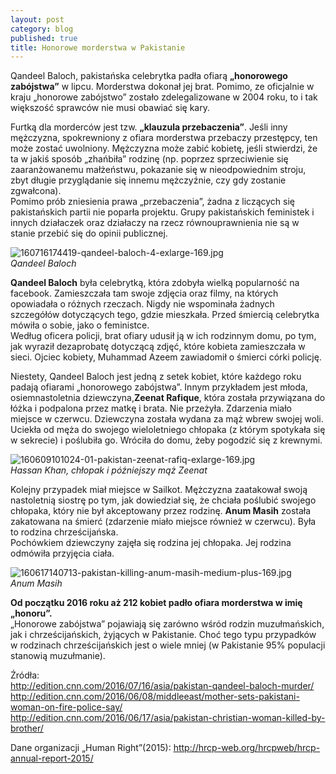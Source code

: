 ```yaml
---
layout: post
category: blog
published: true
title: Honorowe morderstwa w Pakistanie
---
```

Qandeel Baloch, pakistańska celebrytka padła ofiarą **„honorowego zabójstwa”** w lipcu. Morderstwa dokonał jej brat. Pomimo, ze oficjalnie w kraju „honorowe zabójstwo” zostało zdelegalizowane w 2004 roku, to i tak większość sprawców nie musi obawiać się kary.         
<!--more-->        
Furtką dla morderców jest tzw. **„klauzula przebaczenia”**. Jeśli inny mężczyzna, spokrewniony z ofiara morderstwa przebaczy przestępcy, ten może zostać uwolniony. Mężczyzna może zabić kobietę, jeśli stwierdzi, że ta w jakiś sposób „zhańbiła” rodzinę (np. poprzez sprzeciwienie się zaaranżowanemu małżeństwu, pokazanie się w nieodpowiednim stroju, zbyt długie przyglądanie się innemu mężczyźnie, czy gdy zostanie zgwałcona).      
Pomimo prób zniesienia prawa „przebaczenia”, żadna z liczących się pakistańskich partii nie poparła projektu. Grupy pakistańskich feministek i innych działaczek oraz działaczy na rzecz równouprawnienia nie są w stanie przebić się do opinii publicznej.         

![160716174419-qandeel-baloch-4-exlarge-169.jpg]({{site.baseurl}}/img/160716174419-qandeel-baloch-4-exlarge-169.jpg)          
*Qandeel Baloch*       

**Qandeel Baloch** była celebrytką, która zdobyła wielką popularność na facebook. Zamieszczała tam swoje zdjęcia oraz filmy, na których opowiadała o różnych rzeczach. Nigdy nie wspominała żadnych szczegółów dotyczących tego, gdzie mieszkała. Przed śmiercią celebrytka mówiła o sobie, jako o feministce.        
Według oficera policji, brat ofiary udusił ją w ich rodzinnym domu, po tym, jak wyraził dezaprobatę dotyczącą zdjęć, które kobieta zamieszczała w sieci. Ojciec kobiety, Muhammad Azeem zawiadomił o śmierci córki policję. 

Niestety, Qandeel Baloch jest jedną z setek kobiet, które każdego roku padają ofiarami „honorowego zabójstwa”. Innym przykładem jest młoda, osiemnastoletnia dziewczyna,**Zeenat Rafique**, która została przywiązana do łóżka i podpalona przez matkę i brata. Nie przeżyła. Zdarzenia miało miejsce w czerwcu. Dziewczyna została wydana za mąż wbrew swojej woli.        Uciekła od męża do swojego wieloletniego chłopaka (z którym spotykała się w sekrecie) i poślubiła go. Wróciła do domu, żeby pogodzić się z krewnymi.        

![160609101024-01-pakistan-zeenat-rafiq-exlarge-169.jpg]({{site.baseurl}}/img/160609101024-01-pakistan-zeenat-rafiq-exlarge-169.jpg)        
*Hassan Khan, chłopak i późniejszy mąż Zeenat*

Kolejny przypadek miał miejsce w Sailkot. Mężczyzna zaatakował swoją nastoletnią siostrę po tym, jak dowiedział się, że chciała poślubić swojego chłopaka, który nie był akceptowany przez rodzinę. **Anum Masih** została zakatowana na śmierć (zdarzenie miało miejsce również w czerwcu). Była to rodzina chrześcijańska.                
Pochówkiem dziewczyny zajęła się rodzina jej chłopaka. Jej rodzina odmówiła przyjęcia ciała.  

![160617140713-pakistan-killing-anum-masih-medium-plus-169.jpg]({{site.baseurl}}/img/160617140713-pakistan-killing-anum-masih-medium-plus-169.jpg)        
*Anum Masih*

**Od początku 2016 roku aż 212 kobiet padło ofiara morderstwa w imię „honoru”.**     
„Honorowe zabójstwa” pojawiają się zarówno wśród rodzin muzułmańskich, jak i chrześcijańskich, żyjących w Pakistanie. Choć tego typu przypadków w rodzinach chrześcijańskich jest o wiele mniej (w Pakistanie 95% populacji stanowią muzułmanie). 

Źródła:         
http://edition.cnn.com/2016/07/16/asia/pakistan-qandeel-baloch-murder/      
http://edition.cnn.com/2016/06/08/middleeast/mother-sets-pakistani-woman-on-fire-police-say/     
http://edition.cnn.com/2016/06/17/asia/pakistan-christian-woman-killed-by-brother/      

Dane organizacji „Human Right”(2015): http://hrcp-web.org/hrcpweb/hrcp-annual-report-2015/
